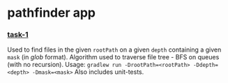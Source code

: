 # pathfinder app

### [task-1]

Used to find files in the given ```rootPath``` on a given ```depth``` containing a given ```mask``` (in *glob* format).
Algorithm used to traverse file tree - BFS on queues (with no recursion).
Usage: 
```gradlew run -DrootPath=<rootPath> -Ddepth=<depth> -Dmask=<mask>```
Also includes unit-tests.

[task-1]: https://github.com/DmytroTHR/pathfinder/tree/task-1